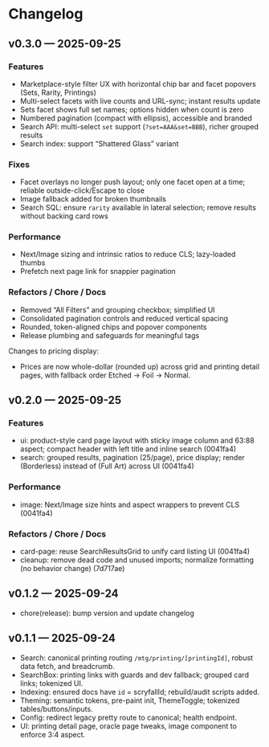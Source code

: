 # Changelog

## v0.3.0 — 2025-09-25
### Features
- Marketplace-style filter UX with horizontal chip bar and facet popovers (Sets, Rarity, Printings)
- Multi-select facets with live counts and URL-sync; instant results update
- Sets facet shows full set names; options hidden when count is zero
- Numbered pagination (compact with ellipsis), accessible and branded
- Search API: multi-select `set` support (`?set=AAA&set=BBB`), richer grouped results
- Search index: support “Shattered Glass” variant

### Fixes
- Facet overlays no longer push layout; only one facet open at a time; reliable outside-click/Escape to close
- Image fallback added for broken thumbnails
- Search SQL: ensure `rarity` available in lateral selection; remove results without backing card rows

### Performance
- Next/Image sizing and intrinsic ratios to reduce CLS; lazy-loaded thumbs
- Prefetch next page link for snappier pagination

### Refactors / Chore / Docs
- Removed “All Filters” and grouping checkbox; simplified UI
- Consolidated pagination controls and reduced vertical spacing
- Rounded, token-aligned chips and popover components
- Release plumbing and safeguards for meaningful tags

Changes to pricing display:
- Prices are now whole-dollar (rounded up) across grid and printing detail pages, with fallback order Etched → Foil → Normal.

## v0.2.0 — 2025-09-25
### Features
- ui: product-style card page layout with sticky image column and 63:88 aspect; compact header with left title and inline search (0041fa4)
- search: grouped results, pagination (25/page), price display; render (Borderless) instead of (Full Art) across UI (0041fa4)

### Performance
- image: Next/Image size hints and aspect wrappers to prevent CLS (0041fa4)

### Refactors / Chore / Docs
- card-page: reuse SearchResultsGrid to unify card listing UI (0041fa4)
- cleanup: remove dead code and unused imports; normalize formatting (no behavior change) (7d717ae)

## v0.1.2 — 2025-09-24
- chore(release): bump version and update changelog

## v0.1.1 — 2025-09-24
- Search: canonical printing routing `/mtg/printing/[printingId]`, robust data fetch, and breadcrumb.
- SearchBox: printing links with guards and dev fallback; grouped card links; tokenized UI.
- Indexing: ensured docs have `id` = scryfallId; rebuild/audit scripts added.
- Theming: semantic tokens, pre-paint init, ThemeToggle; tokenized tables/buttons/inputs.
- Config: redirect legacy pretty route to canonical; health endpoint.
- UI: printing detail page, oracle page tweaks, image component to enforce 3:4 aspect.

